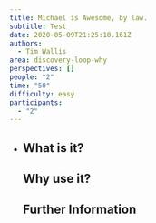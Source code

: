 ```yaml
---
title: Michael is Awesome, by law.
subtitle: Test
date: 2020-05-09T21:25:10.161Z
authors:
  - Tim Wallis
area: discovery-loop-why
perspectives: []
people: "2"
time: "50"
difficulty: easy
participants:
  - "2"
---
```

* ## What is it?

  ## Why use it?

  ## Further Information